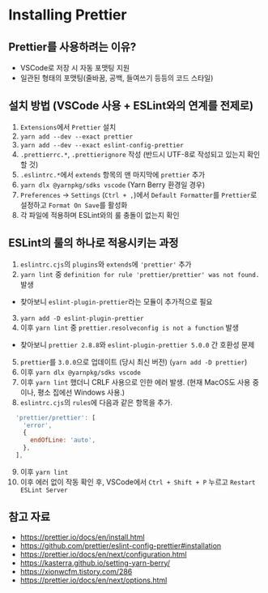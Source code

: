 # Installing Prettier

## Prettier를 사용하려는 이유?

- VSCode로 저장 시 자동 포맷팅 지원
- 일관된 형태의 포맷팅(줄바꿈, 공백, 들여쓰기 등등의 코드 스타일)

## 설치 방법 (VSCode 사용 + ESLint와의 연계를 전제로)

1. `Extensions`에서 `Prettier` 설치
2. `yarn add --dev --exact prettier`
3. `yarn add --dev --exact eslint-config-prettier`
4. `.prettierrc.*`, `.prettierignore` 작성 (반드시 UTF-8로 작성되고 있는지 확인할 것)
5. `.eslintrc.*`에서 `extends` 항목의 맨 마지막에 `prettier` 추가
6. `yarn dlx @yarnpkg/sdks vscode` (Yarn Berry 환경일 경우)
7. `Preferences` -> `Settings` (`Ctrl + ,`)에서 `Default Formatter`를 `Prettier`로 설정하고 `Format On Save`를 활성화
8. 각 파일에 적용하며 ESLint와의 룰 충돌이 없는지 확인

## ESLint의 룰의 하나로 적용시키는 과정

1. `eslintrc.cjs`의 `plugins`와 `extends`에 `'prettier'` 추가
2. `yarn lint` 중 `definition for rule 'prettier/prettier' was not found.` 발생
  - 찾아보니 `eslint-plugin-prettier`라는 모듈이 추가적으로 필요
3. `yarn add -D eslint-plugin-prettier`
4. 이후 `yarn lint` 중 `prettier.resolveconfig is not a function` 발생
  - 찾아보니 `prettier 2.8.8`와 `eslint-plugin-prettier 5.0.0` 간 호환성 문제
5. `prettier`를 `3.0.0`으로 업데이트 (당시 최신 버전) (`yarn add -D prettier`)
6. 이후 `yarn dlx @yarnpkg/sdks vscode`
7. 이후 `yarn lint` 했더니 CRLF 사용으로 인한 에러 발생. (현재 MacOS도 사용 중이나, 평소 집에선 Windows 사용.)
8. `eslintrc.cjs`의 `rules`에 다음과 같은 항목을 추가.
```JavaScript
  'prettier/prettier': [
    'error',
    {
      endOfLine: 'auto',
    },
  ],
```
9. 이후 `yarn lint`
10. 이후 에러 없이 작동 확인 후, VSCode에서 `Ctrl + Shift + P` 누르고 `Restart ESLint Server`

## 참고 자료

- https://prettier.io/docs/en/install.html
- https://github.com/prettier/eslint-config-prettier#installation
- https://prettier.io/docs/en/next/configuration.html
- https://kasterra.github.io/setting-yarn-berry/
- https://xionwcfm.tistory.com/286
- https://prettier.io/docs/en/next/options.html

